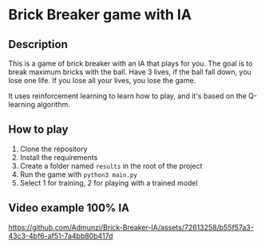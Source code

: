 # Brick Breaker game with IA

## Description
This is a game of brick breaker with an IA that plays for you.
The goal is to break maximum bricks with the ball.
Have 3 lives, if the ball fall down, you lose one life.
If you lose all your lives, you lose the game.

It uses reinforcement learning to learn how to play, and it's based on the Q-learning algorithm.

## How to play
1. Clone the repository
2. Install the requirements
3. Create a folder named `results` in the root of the project
4. Run the game with `python3 main.py`
5. Select 1 for training, 2 for playing with a trained model

## Video example 100% IA
https://github.com/Admunzi/Brick-Breaker-IA/assets/72613258/b55f57a3-43c3-4bf6-af51-7a4bb80b417d

